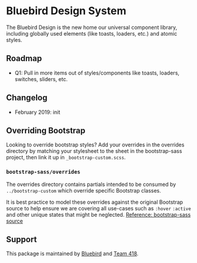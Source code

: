 # Bluebird Design System

The Bluebird Design is the new home our universal component library, including globally used elements (like toasts, loaders, etc.) and atomic styles.

## Roadmap

- Q1: Pull in more items out of styles/components like toasts, loaders, switches, sliders, etc.

## Changelog

- February 2019: init

## Overriding Bootstrap

Looking to override bootstrap styles? Add your overrides in the overrides directory by matching your stylesheet to the sheet in the bootstrap-sass project, then link it up in `_bootstrap-custom.scss`.

### `bootstrap-sass/overrides`

The overrides directory contains partials intended to be consumed by `../bootstrap-custom` which override specific Bootstrap classes.

It is best practice to model these overrides against the original Bootstrap source to help ensure we are covering all use-cases such as `:hover` `:active` and other unique states that might be neglected. [Reference: bootstrap-sass source](https://github.com/twbs/bootstrap-sass/tree/master/assets/stylesheets/bootstrap)

## Support

This package is maintained by [Bluebird](mailto:bluebird@endurance.com) and [Team 418](mailto:418-team@endurance.com).

